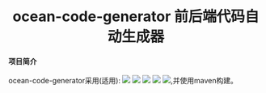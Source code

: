 <h1 style="text-align: center" color="gray">ocean-code-generator 前后端代码自动生成器</h1>

#### 项目简介
ocean-code-generator采用(适用):
<img src="https://img.shields.io/badge/java-JDK1.8-green"/>
<img src="https://img.shields.io/badge/springboot-2.2.1-green"/>
<img src="https://img.shields.io/badge/mysql-orange"/>
<img src="https://img.shields.io/badge/jpa-orange"/>
<img src="https://img.shields.io/badge/vue-2.5.17-blueviolet"/>,并使用maven构建。
